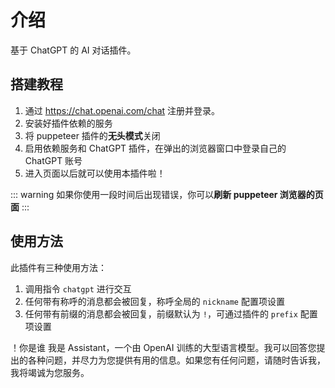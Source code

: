 # 介绍

基于 ChatGPT 的 AI 对话插件。

## 搭建教程

1. 通过 <https://chat.openai.com/chat> 注册并登录。
2. 安装好插件依赖的服务
3. 将 puppeteer 插件的**无头模式**关闭
4. 启用依赖服务和 ChatGPT 插件，在弹出的浏览器窗口中登录自己的 ChatGPT 账号
5. 进入页面以后就可以使用本插件啦！

::: warning
如果你使用一段时间后出现错误，你可以**刷新 puppeteer 浏览器的页面**
:::

## 使用方法

此插件有三种使用方法：

1. 调用指令 `chatgpt` 进行交互
2. 任何带有称呼的消息都会被回复，称呼全局的 `nickname` 配置项设置
3. 任何带有前缀的消息都会被回复，前缀默认为 `!`，可通过插件的 `prefix` 配置项设置

<chat-panel>
<chat-message nickname="Alice">！你是谁</chat-message>
<chat-message nickname="Koishi">我是 Assistant，一个由 OpenAI 训练的大型语言模型。我可以回答您提出的各种问题，并尽力为您提供有用的信息。如果您有任何问题，请随时告诉我，我将竭诚为您服务。</chat-message>
</chat-panel>
